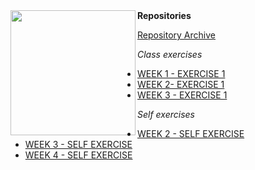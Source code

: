 <head>
<img align="left" src="https://cdn.discordapp.com/attachments/481023998059347969/905081918251466762/E9sW-maVEAA4m_C-removebg-preview.png" width=200>
  </head>
  
<head>
<strong> Repositories </strong>
  </head>
  
  <body>
<ul>
<a href="https://github.com/STIA1113-GROUP-C-HAIKAL">Repository Archive</a>
</ul>
</body>

<head>
<em>Class exercises</em>
  </head>
  
 <body>
  <p>
    <ul>
      <li><a href="https://github.com/STIA1113-GROUP-C-HAIKAL/WEEK-1">WEEK 1 - EXERCISE 1</a></li>
      <li><a href="https://github.com/STIA1113-GROUP-C-HAIKAL/WEEK-2">WEEK 2- EXERCISE 1</a></li>
      <li><a href="https://github.com/STIA1113-GROUP-C-HAIKAL/WEEK-3-Exercise-1">WEEK 3 - EXERCISE 1</a></li>
  </ul>
  </p>
  </body>
  
 <head>
<em>Self exercises</em>
  </head>
  
  <body>
  <p>
    <ul>
<li><a href="https://github.com/STIA1113-GROUP-C-HAIKAL/WEEK-2-SELF-EXERCISE">WEEK 2 - SELF EXERCISE</a></li>
<li><a href="https://github.com/STIA1113-GROUP-C-HAIKAL/WEEK-3-SELF-EXERCISE">WEEK 3 - SELF EXERCISE</a></li>
<li><a href="https://github.com/STIA1113-GROUP-C-HAIKAL/WEEK-4-SELF-EXERCISE">WEEK 4 - SELF EXERCISE</a></li>
  </ul>
  </p>
  </body>
